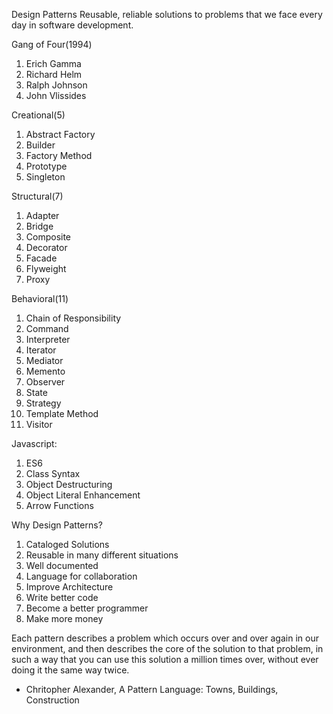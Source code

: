 Design Patterns 
Reusable, reliable solutions to problems that we face every day in software development.


Gang of Four(1994)
1. Erich Gamma
2. Richard Helm
3. Ralph Johnson
4. John Vlissides

Creational(5)
1. Abstract Factory
2. Builder
3. Factory Method
4. Prototype
5. Singleton

Structural(7)
1. Adapter
2. Bridge
3. Composite
4. Decorator
5. Facade
6. Flyweight
7. Proxy

Behavioral(11)
1. Chain of Responsibility
2. Command
3. Interpreter
4. Iterator
5. Mediator
6. Memento
7. Observer
8. State
9. Strategy
10. Template Method
11. Visitor

Javascript:
1. ES6
2. Class Syntax
3. Object Destructuring
4. Object Literal Enhancement
5. Arrow Functions

Why Design Patterns?
1. Cataloged Solutions
2. Reusable in many different situations
3. Well documented
4. Language for collaboration
5. Improve Architecture
6. Write better code
7. Become a better programmer
8. Make more money

Each pattern describes a problem which occurs over and over again in our environment, and then describes the core
of the solution to that problem, in such a way that you can use this solution a million times over, without ever
doing it the same way twice.
- Chritopher Alexander, A Pattern Language: Towns, Buildings, Construction